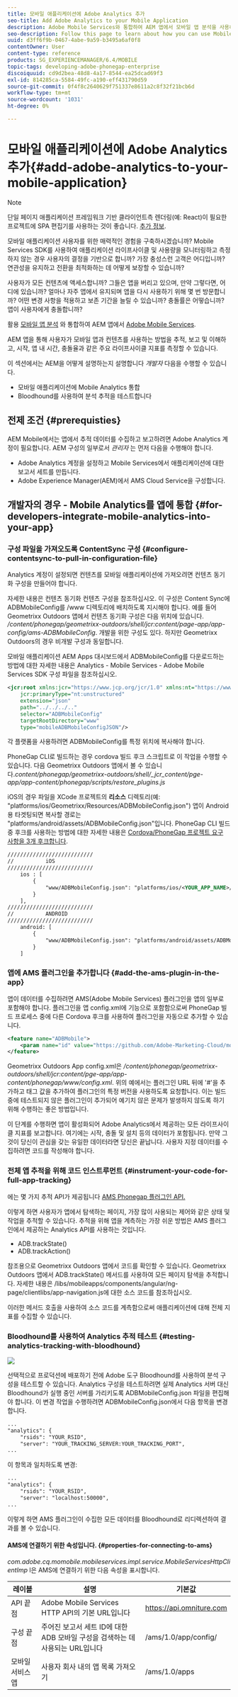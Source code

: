 ```yaml
---
title: 모바일 애플리케이션에 Adobe Analytics 추가
seo-title: Add Adobe Analytics to your Mobile Application
description: Adobe Mobile Services와 통합하여 AEM 앱에서 모바일 앱 분석을 사용하는 방법에 대해 알려면 이 페이지를 따르십시오.
seo-description: Follow this page to learn about how you can use Mobile App Analytics in your AEM Apps by integrating with Adobe Mobile Services.
uuid: d3ff6f9b-0467-4abe-9a59-b3495a6af0f8
contentOwner: User
content-type: reference
products: SG_EXPERIENCEMANAGER/6.4/MOBILE
topic-tags: developing-adobe-phonegap-enterprise
discoiquuid: cd9d2bea-48d8-4a17-8544-ea25dcad69f3
exl-id: 814285ca-5584-49fc-a190-eff431790d59
source-git-commit: 0f4f8c2640629f751337e8611a2c8f32f21bcb6d
workflow-type: tm+mt
source-wordcount: '1031'
ht-degree: 0%

---
```


# 모바일 애플리케이션에 Adobe Analytics 추가{#add-adobe-analytics-to-your-mobile-application}

>[!NOTE]
>
>단일 페이지 애플리케이션 프레임워크 기반 클라이언트측 렌더링(예: React)이 필요한 프로젝트에 SPA 편집기를 사용하는 것이 좋습니다. [추가 정보](/help/sites-developing/spa-overview.md).

모바일 애플리케이션 사용자를 위한 매력적인 경험을 구축하시겠습니까? Mobile Services SDK를 사용하여 애플리케이션 라이프사이클 및 사용량을 모니터링하고 측정하지 않는 경우 사용자의 결정을 기반으로 합니까? 가장 충성스런 고객은 어디입니까? 연관성을 유지하고 전환을 최적화하는 데 어떻게 보장할 수 있습니까?

사용자가 모든 컨텐츠에 액세스합니까? 그들은 앱을 버리고 있으며, 만약 그렇다면, 어디에 있습니까? 얼마나 자주 앱에서 유지되며 앱을 다시 사용하기 위해 몇 번 방문합니까? 어떤 변경 사항을 적용하고 보존 기간을 늘릴 수 있습니까? 충돌률은 어떻습니까? 앱이 사용자에게 충돌합니까?

활용 [모바일 앱 분석](https://www.adobe.com/ca/solutions/digital-analytics/mobile-web-apps-analytics.html) 와 통합하여 AEM 앱에서 [Adobe Mobile Services](https://www.adobe.com/marketing-cloud/mobile-marketing.html).

AEM 앱을 통해 사용자가 모바일 앱과 컨텐츠를 사용하는 방법을 추적, 보고 및 이해하고, 시작, 앱 내 시간, 충돌율과 같은 주요 라이프사이클 지표를 측정할 수 있습니다.

이 섹션에서는 AEM을 어떻게 설명하는지 설명합니다 *개발자* 다음을 수행할 수 있습니다.

* 모바일 애플리케이션에 Mobile Analytics 통합
* Bloodhound를 사용하여 분석 추적을 테스트합니다

## 전제 조건 {#prerequisties}

AEM Mobile에서는 앱에서 추적 데이터를 수집하고 보고하려면 Adobe Analytics 계정이 필요합니다. AEM 구성의 일부로서 *관리자* 는 먼저 다음을 수행해야 합니다.

* Adobe Analytics 계정을 설정하고 Mobile Services에서 애플리케이션에 대한 보고서 세트를 만듭니다.
* Adobe Experience Manager(AEM)에서 AMS Cloud Service을 구성합니다.

## 개발자의 경우 - Mobile Analytics를 앱에 통합 {#for-developers-integrate-mobile-analytics-into-your-app}

### 구성 파일을 가져오도록 ContentSync 구성 {#configure-contentsync-to-pull-in-configuration-file}

Analytics 계정이 설정되면 컨텐츠를 모바일 애플리케이션에 가져오려면 컨텐츠 동기화 구성을 만들어야 합니다.

자세한 내용은 컨텐츠 동기화 컨텐츠 구성을 참조하십시오. 이 구성은 Content Sync에 ADBMobileConfig를 /www 디렉토리에 배치하도록 지시해야 합니다. 예를 들어 Geometrixx Outdoors 앱에서 컨텐츠 동기화 구성은 다음 위치에 있습니다. */content/phonegap/geometrixx-outdoors/shell/jcr:content/page-app/app-config/ams-ADBMobileConfig*. 개발을 위한 구성도 있다. 하지만 Geometrixx Outdoors의 경우 비개발 구성과 동일합니다.

모바일 애플리케이션 AEM Apps 대시보드에서 ADBMobileConfig를 다운로드하는 방법에 대한 자세한 내용은 Analytics - Mobile Services - Adobe Mobile Services SDK 구성 파일을 참조하십시오.

```xml
<jcr:root xmlns:jcr="https://www.jcp.org/jcr/1.0" xmlns:nt="https://www.jcp.org/jcr/nt/1.0"
    jcr:primaryType="nt:unstructured"
    extension="json"
    path="../../../.." 
    selector="ADBMobileConfig"
    targetRootDirectory="www"
    type="mobileADBMobileConfigJSON"/>
```

각 플랫폼을 사용하려면 ADBMobileConfig를 특정 위치에 복사해야 합니다.

PhoneGap CLI로 빌드하는 경우 cordova 빌드 후크 스크립트로 이 작업을 수행할 수 있습니다. 다음 Geometrixx Outdoors 앱에서 볼 수 있습니다.*content/phonegap/geometrixx-outdoors/shell/_jcr_content/pge-app/app-content/phonegap/scripts/restore_plugins.js*

iOS의 경우 파일을 XCode 프로젝트의 **리소스** 디렉토리(예: &quot;platforms/ios/Geometrixx/Resources/ADBMobileConfig.json&quot;) 앱이 Android용 타겟팅되면 복사할 경로는 &quot;platforms/android/assets/ADBMobileConfig.json&quot;입니다. PhoneGap CLI 빌드 중 후크를 사용하는 방법에 대한 자세한 내용은 [Cordova/PhoneGap 프로젝트 요구 사항을 3개 후크합니다](https://devgirl.org/2013/11/12/three-hooks-your-cordovaphonegap-project-needs/).

```xml
///////////////////////////
//          iOS
///////////////////////////
    ios : [
        {
            "www/ADBMobileConfig.json": "platforms/ios/<YOUR_APP_NAME>/Resources/ADBMobileConfig.json"
        }
    ],
///////////////////////////
//          ANDROID
///////////////////////////
    android: [
        {
            "www/ADBMobileConfig.json": "platforms/android/assets/ADBMobileConfig.json"
        }
    ]
```

### 앱에 AMS 플러그인을 추가합니다 {#add-the-ams-plugin-in-the-app}

앱이 데이터를 수집하려면 AMS(Adobe Mobile Services) 플러그인을 앱의 일부로 포함해야 합니다. 플러그인을 앱 config.xml에 기능으로 포함함으로써 PhoneGap 빌드 프로세스 중에 다른 Cordova 후크를 사용하여 플러그인을 자동으로 추가할 수 있습니다.

```xml
<feature name="ADBMobile">
    <param name="id" value="https://github.com/Adobe-Marketing-Cloud/mobile-services#0482f9cedf90c98a8d4b07219ece1933b2e46a60"/>
</feature>
```

Geometrixx Outdoors App config.xml은 */content/phonegap/geometrixx-outdoors/shell/jcr:content/pge-app/app-content/phonegap/www/config.xml*. 위의 예에서는 플러그인 URL 뒤에 &#39;#&#39;을 추가하고 태그 값을 추가하여 플러그인의 특정 버전을 사용하도록 요청합니다. 이는 빌드 중에 테스트되지 않은 플러그인이 추가되어 예기치 않은 문제가 발생하지 않도록 하기 위해 수행하는 좋은 방법입니다.

이 단계를 수행하면 앱이 활성화되어 Adobe Analytics에서 제공하는 모든 라이프사이클 지표를 보고합니다. 여기에는 시작, 충돌 및 설치 등의 데이터가 포함됩니다. 만약 그것이 당신이 관심을 갖는 유일한 데이터라면 당신은 끝납니다. 사용자 지정 데이터를 수집하려면 코드를 작성해야 합니다.

### 전체 앱 추적을 위해 코드 인스트루먼트 {#instrument-your-code-for-full-app-tracking}

에는 몇 가지 추적 API가 제공됩니다 [AMS Phonegap 플러그인 API.](https://experienceleague.adobe.com/docs/mobile-services/ios/phonegap-ios/phonegap-methods.html)

이렇게 하면 사용자가 앱에서 탐색하는 페이지, 가장 많이 사용되는 제어와 같은 상태 및 작업을 추적할 수 있습니다. 추적을 위해 앱을 계측하는 가장 쉬운 방법은 AMS 플러그인에서 제공하는 Analytics API를 사용하는 것입니다.

* ADB.trackState()
* ADB.trackAction()

참조용으로 Geometrixx Outdoors 앱에서 코드를 확인할 수 있습니다. Geometrixx Outdoors 앱에서 ADB.trackState() 메서드를 사용하여 모든 페이지 탐색을 추적합니다. 자세한 내용은 /libs/mobileapps/components/angular/ng-page/clientlibs/app-navigation.js에 대한 소스 코드를 참조하십시오.

이러한 메서드 호출을 사용하여 소스 코드를 계측함으로써 애플리케이션에 대해 전체 지표를 수집할 수 있습니다.

### Bloodhound를 사용하여 Analytics 추적 테스트  {#testing-analytics-tracking-with-bloodhound}

![](do-not-localize/chlimage_1.jpeg)

<!--NOTE TO WRITER: Reference to Bloodhound no longer valid. Bloodhound is EOL. Russell Whitchurch can provide details/alternate options.-->

선택적으로 프로덕션에 배포하기 전에 Adobe 도구 Bloodhound를 사용하여 분석 구성을 테스트할 수 있습니다. Analytics 구성을 테스트하려면 실제 Analytics 서버 대신 Bloodhound가 실행 중인 서버를 가리키도록 ADBMobileConfig.json 파일을 편집해야 합니다. 이 변경 작업을 수행하려면 ADBMobileConfig.json에서 다음 항목을 변경합니다.

```xml
...
"analytics": {
    "rsids": "YOUR_RSID",
    "server": "YOUR_TRACKING_SERVER:YOUR_TRACKING_PORT",
...
```

이 항목과 일치하도록 변경:

```xml
...
"analytics": {
    "rsids": "YOUR_RSID",
    "server": "localhost:50000",
...
```

이렇게 하면 AMS 플러그인이 수집한 모든 데이터를 Bloodhound로 리디렉션하여 결과를 볼 수 있습니다.

#### AMS에 연결하기 위한 속성입니다. {#properties-for-connecting-to-ams}

*com.adobe.cq.momobile.mobileservices.impl.service.MobileServicesHttpClientImp* l은 AMS에 연결하기 위한 다음 속성을 표시합니다.

| **레이블** | **설명** | **기본값** |
|---|---|---|
| API 끝점 | Adobe Mobile Services HTTP API의 기본 URL입니다 | https://api.omniture.com |
| 구성 끝점 | 주어진 보고서 세트 ID에 대한 ADB 모바일 구성을 검색하는 데 사용되는 URL입니다 | /ams/1.0/app/config/ |
| 모바일 서비스 앱 | 사용자 회사 내의 앱 목록 가져오기 | /ams/1.0/apps |

